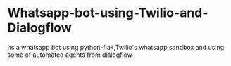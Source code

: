 # Whatsapp-bot-using-Twilio-and-Dialogflow
Its a whatsapp bot using python-flak,Twilio's whatsapp sandbox and using some of automated agents from dialogflow
